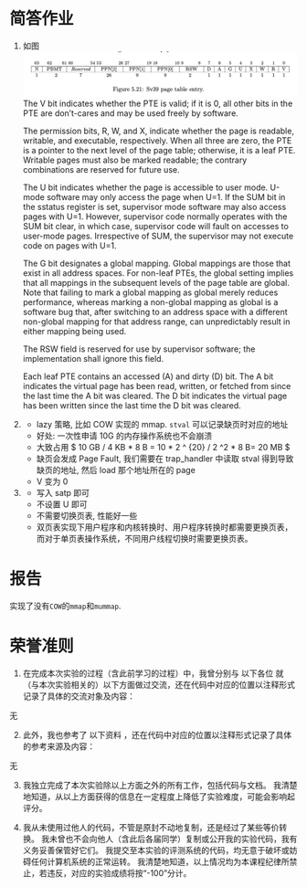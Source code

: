# 简答作业

1.  如图
    ![](img/sv39pte.png)
    The V bit indicates whether the PTE is valid; if it is 0, all other bits in the PTE are don’t-cares and may be used freely by software.

    The permission bits, R, W, and X, indicate whether the page is readable, writable, and executable, respectively. When all three are zero, the PTE is a pointer to the next level of the page table; otherwise, it is a leaf PTE. Writable pages must also be marked readable; the contrary combinations are reserved for future use.

    The U bit indicates whether the page is accessible to user mode. U-mode software may only access the page when U=1. If the SUM bit in the sstatus register is set, supervisor mode software may also access pages with U=1. However, supervisor code normally operates with the SUM bit clear, in which case, supervisor code will fault on accesses to user-mode pages. Irrespective of SUM, the supervisor may not execute code on pages with U=1.

    The G bit designates a global mapping. Global mappings are those that exist in all address spaces. For non-leaf PTEs, the global setting implies that all mappings in the subsequent levels of the page table are global. Note that failing to mark a global mapping as global merely reduces performance, whereas marking a non-global mapping as global is a software bug that, after switching to an address space with a different non-global mapping for that address range, can unpredictably result in either mapping being used.

    The RSW field is reserved for use by supervisor software; the implementation shall ignore this field.

    Each leaf PTE contains an accessed (A) and dirty (D) bit. The A bit indicates the virtual page has been read, written, or fetched from since the last time the A bit was cleared. The D bit indicates the virtual page has been written since the last time the D bit was cleared.

2.  - lazy 策略, 比如 COW 实现的 mmap. `stval` 可以记录缺页时对应的地址
    - 好处: 一次性申请 10G 的内存操作系统也不会崩溃
    - 大致占用 $ 10 GB / 4 KB * 8 B = 10 * 2 ^ {20} / 2 ^2 * 8 B= 20 MB $
    - 缺页会发成 Page Fault, 我们需要在 trap_handler 中读取 stval 得到导致缺页的地址, 然后 load 那个地址所在的 page
    - V 变为 0
3.  - 写入 satp 即可
    - 不设置 U 即可
    - 不需要切换页表, 性能好一些
    - 双页表实现下用户程序和内核转换时、用户程序转换时都需要更换页表，而对于单页表操作系统，不同用户线程切换时需要更换页表。

# 报告

实现了没有`COW`的`mmap`和`mummap`.

# 荣誉准则

1.  在完成本次实验的过程（含此前学习的过程）中，我曾分别与 以下各位 就（与本次实验相关的）以下方面做过交流，还在代码中对应的位置以注释形式记录了具体的交流对象及内容：

无

2.  此外，我也参考了 以下资料 ，还在代码中对应的位置以注释形式记录了具体的参考来源及内容：

无

3.  我独立完成了本次实验除以上方面之外的所有工作，包括代码与文档。 我清楚地知道，从以上方面获得的信息在一定程度上降低了实验难度，可能会影响起评分。

4.  我从未使用过他人的代码，不管是原封不动地复制，还是经过了某些等价转换。 我未曾也不会向他人（含此后各届同学）复制或公开我的实验代码，我有义务妥善保管好它们。 我提交至本实验的评测系统的代码，均无意于破坏或妨碍任何计算机系统的正常运转。 我清楚地知道，以上情况均为本课程纪律所禁止，若违反，对应的实验成绩将按“-100”分计。
